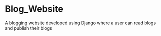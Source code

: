 # Blog_Website
A blogging website developed using Django where a user can read blogs and publish their blogs
